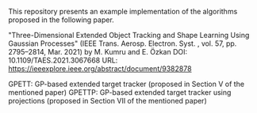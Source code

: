 This repository presents an example implementation of the algorithms proposed in the following paper.

"Three-Dimensional Extended Object Tracking and Shape Learning Using Gaussian Processes" (IEEE Trans. Aerosp.  Electron. Syst. , vol. 57, pp. 2795–2814, Mar. 2021) by M. Kumru and E. Özkan
DOI: 10.1109/TAES.2021.3067668
URL: https://ieeexplore.ieee.org/abstract/document/9382878

GPETT:  GP-based extended target tracker (proposed in Section V of the mentioned paper)
GPETTP: GP-based extended target tracker using projections (proposed in Section VII of the mentioned paper)

